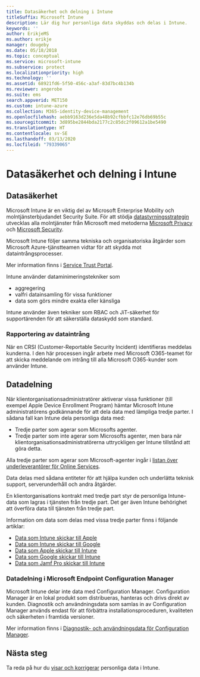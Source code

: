 ```yaml
---
title: Datasäkerhet och delning i Intune
titleSuffix: Microsoft Intune
description: Lär dig hur personliga data skyddas och delas i Intune.
keywords: ''
author: ErikjeMS
ms.author: erikje
manager: dougeby
ms.date: 05/18/2018
ms.topic: conceptual
ms.service: microsoft-intune
ms.subservice: protect
ms.localizationpriority: high
ms.technology: ''
ms.assetid: 68921fd6-5f50-456c-a3af-83d7bc4b134b
ms.reviewer: angerobe
ms.suite: ems
search.appverid: MET150
ms.custom: intune-azure
ms.collection: M365-identity-device-management
ms.openlocfilehash: aebb9163d236e5da48b92cfbbfc12e76db69b55c
ms.sourcegitcommit: 3d895be2844bda2177c2c85dc2f09612a1be5490
ms.translationtype: HT
ms.contentlocale: sv-SE
ms.lasthandoff: 03/13/2020
ms.locfileid: "79339065"
---
```

# <a name="data-security-and-sharing-in-intune"></a>Datasäkerhet och delning i Intune


## <a name="data-security"></a>Datasäkerhet

Microsoft Intune är en viktig del av Microsoft Enterprise Mobility och molntjänsterbjudandet Security Suite. För att stödja [datastyrningsstrategin](https://www.microsoft.com/en-us/TrustCenter/Security/default.aspx) utvecklas alla molntjänster från Microsoft med metoderna [Microsoft Privacy](https://www.microsoft.com/en-us/trustcenter/privacy) och [Microsoft Security](https://www.microsoft.com/en-us/trustcenter/security/).  

Microsoft Intune följer samma tekniska och organisatoriska åtgärder som Microsoft Azure-tjänstteamen vidtar för att skydda mot dataintrångsprocesser.

Mer information finns i [Service Trust Portal](https://www.microsoft.com/en-us/TrustCenter/stp).

Intune använder dataminimeringstekniker som

- aggregering
- valfri datainsamling för vissa funktioner
- data som görs mindre exakta eller känsliga

Intune använder även tekniker som RBAC och JiT-säkerhet för supportärenden för att säkerställa dataskydd som standard. 

### <a name="data-breach-reporting"></a>Rapportering av dataintrång

När en CRSI (Customer-Reportable Security Incident) identifieras meddelas kunderna. I den här processen ingår arbete med Microsoft O365-teamet för att skicka meddelande om intrång till alla Microsoft O365-kunder som använder Intune.

## <a name="data-sharing"></a>Datadelning

När klientorganisationsadministratörer aktiverar vissa funktioner (till exempel Apple Device Enrollment Program) hämtar Microsoft Intune administratörens godkännande för att dela data med lämpliga tredje parter. I sådana fall kan Intune dela personliga data med:

- Tredje parter som agerar som Microsofts agenter.
- Tredje parter som inte agerar som Microsofts agenter, men bara när klientorganisationsadministratörerna uttryckligen ger Intune tillstånd att göra detta.

Alla tredje parter som agerar som Microsoft-agenter ingår i [listan över underleverantörer för Online Services](https://aka.ms/Online_Serv_Subcontractor_List).

Data delas med sådana entiteter för att hjälpa kunden och underlätta teknisk support, serverunderhåll och andra åtgärder.

En klientorganisations kontrakt med tredje part styr de personliga Intune-data som lagras i tjänsten från tredje part. Det ger även Intune behörighet att överföra data till tjänsten från tredje part.  

Information om data som delas med vissa tredje parter finns i följande artiklar:
- [Data som Intune skickar till Apple](data-intune-sends-to-apple.md)
- [Data som Intune skickar till Google](data-intune-sends-to-google.md)
- [Data som Apple skickar till Intune](data-apple-sends-to-intune.md)
- [Data som Google skickar till Intune](data-google-sends-to-intune.md)
- [Data som Jamf Pro skickar till Intune](data-jamf-sends-to-intune.md)

### <a name="microsoft-endpoint-configuration-manager-data-sharing"></a>Datadelning i Microsoft Endpoint Configuration Manager

Microsoft Intune delar inte data med Configuration Manager. Configuration Manager är en lokal produkt som distribueras, hanteras och drivs direkt av kunden. Diagnostik och användningsdata som samlas in av Configuration Manager används endast för att förbättra installationsproceduren, kvaliteten och säkerheten i framtida versioner.

Mer information finns i [Diagnostik- och användningsdata för Configuration Manager](https://docs.microsoft.com/configmgr/core/plan-design/diagnostics/diagnostics-and-usage-data). 


## <a name="next-steps"></a>Nästa steg

Ta reda på hur du [visar och korrigerar](privacy-data-view-correct.md) personliga data i Intune.
